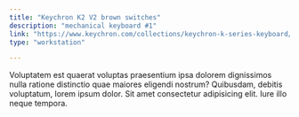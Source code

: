 ```yaml
---
title: "Keychron K2 V2 brown switches"
description: "mechanical keyboard #1"
link: "https://www.keychron.com/collections/keychron-k-series-keyboard/products/keychron-k2-wireless-mechanical-keyboard"
type: "workstation"

---
```


Voluptatem est quaerat voluptas praesentium ipsa dolorem dignissimos nulla ratione distinctio quae maiores eligendi nostrum? Quibusdam, debitis voluptatum, lorem ipsum dolor. Sit amet consectetur adipisicing elit. Iure illo neque tempora.